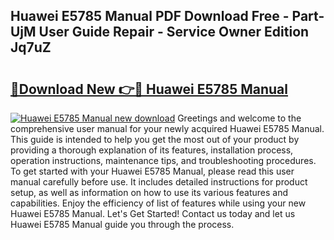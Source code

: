 ## Huawei E5785 Manual PDF Download Free - Part-UjM User Guide Repair - Service Owner Edition Jq7uZ

# <h2><a href="http://cf25990.oget.top/?id=Huawei+E5785+Manual">🔗Download New 👉🔴 Huawei E5785 Manual</a></h2>

[![Huawei E5785 Manual new download](https://i.imgur.com/5g1atiW.png)](http://cf25990.oget.top/?id=Huawei+E5785+Manual)
Greetings and welcome to the comprehensive user manual for your newly acquired Huawei E5785 Manual. This guide is intended to help you get the most out of your product by providing a thorough explanation of its features, installation process, operation instructions, maintenance tips, and troubleshooting procedures. To get started with your Huawei E5785 Manual, please read this user manual carefully before use. It includes detailed instructions for product setup, as well as information on how to use its various features and capabilities. Enjoy the efficiency of list of features while using your new Huawei E5785 Manual. Let's Get Started! Contact us today and let us Huawei E5785 Manual guide you through the process.
